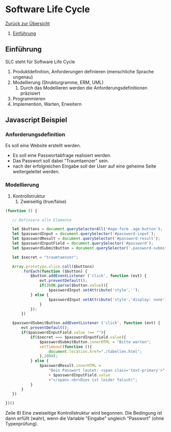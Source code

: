 # Software Life Cycle

[Zurück zur Übersicht](../README.md)

1.  [Einführung](#einfhrung)

## Einführung
SLC steht für Software Life Cycle

1. Produktdefinition, Anforderungen definieren (menschliche Sprache ungenau)
2. Modellierung (Strukturgramme, ERM, UML)
   1. Durch das Modellieren werden die Anforderungsdefinitionen präzisiert
3. Programmieren
4. Implemention, Warten, Erweitern

## Javascript Beispiel
### Anforderungsdefinition
Es soll eine Website erstellt werden.
- Es soll eine Passwortabfrage realisiert werden.
- Das Passwort soll dabei "Traumtaenzer" sein.
- nach der erfolgreichen Eingabe soll der User auf eine geheime Seite weitergeleitet werden.

### Modellierung
1. Kontrollstruktur
   1. Zweiseitig (true/false)

````javascript
(function () {

   // Definiere alle Elemente

   let $buttons = document.querySelectorAll('#age-form .age-button');              // Alle Abfrage-Buttons
   let $passwordInput = document.querySelector('#password-input');                 // Passwort-Division
   let $passwordResult = document.querySelector('#password-result');               // Passwort Warntext
   let $passwordInputField = document.querySelector('#password');                  // Passwort Input
   let $passwordSubmitButton = document.querySelector('.password-submit-button');  // Passwort Submit Button

   let $secret = "traumtaenzer";                                                   // Geheimes Passwort

   Array.prototype.slice.call($buttons)                                    // Alle Buttons verarbeiten
       .forEach(function ($button) {                                       // für jeden Button...
           $button.addEventListener ('click', function (evt) {             // Mausklick abhören
               evt.preventDefault();                                       // Standardverhalten stoppen
               if(JSON.parse($button.value)){                              // Wenn "Ja"...
                   $passwordInput.setAttribute('style','');                // Passwort-Div zeigen
           } else {                                                        // ansonsten...
                   $passwordInput.setAttribute('style','display: none');   // Passwort-Div verbergen
               }
           });
       })

   $passwordSubmitButton.addEventListener ('click', function (evt) {       // Passwort-Submit-Button abhören
       evt.preventDefault();                                               // Standardverhalten unterbinden
       if($passwordInputField.value !== ""){                               // Wenn Eingabe nicht leer
           if($secret === $passwordInputField.value){                      // Wenn Passwort korrekt
               $passwordSubmitButton.innerHTML = "Bitte warten";           // Text auf Submit-Button ändern
               setTimeout(function (){                                     // zwei Sekunden warten
                   document.location.href="./tabellen.html";               // Auf geheime Seite weiterleiten
               },2000);
           } else {                                                        // ...ansonsten...
               $passwordResult.innerHTML =                                 // Auf falsches Passwort hinweisen
                   "Dein Passwort lautet: <span class='text-primary'>"
                   + $passwordInputField.value
                   +"</span>.<br>Dies ist leider falsch!";
           }
       }
   })

})()
````

Zeile 8)
Eine zweiseitige Kontrollstruktur wird begonnen.
Die Bedingung ist dann erfüllt (wahr),
wenn die Variable "Eingabe" ungleich "Passwort" (ohne Typenprüfung).